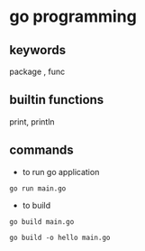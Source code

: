 # go programming

## keywords 

package , func 

## builtin functions

print, println 


## commands 

- to run go application

```
go run main.go
```

- to build

```
go build main.go
```

```
go build -o hello main.go
```
